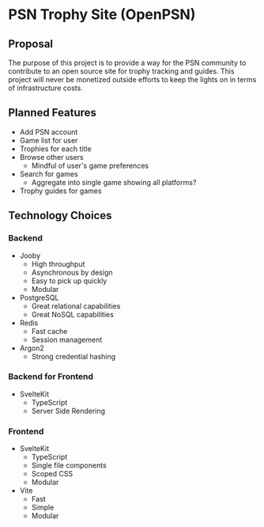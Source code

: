# PSN Trophy Site (OpenPSN)

## Proposal

The purpose of this project is to provide a way for the PSN community to contribute to an open source site for trophy
tracking and guides. This project will never be monetized outside efforts to keep the lights on in terms of
infrastructure costs.

## Planned Features

- Add PSN account
- Game list for user
- Trophies for each title
- Browse other users
  - Mindful of user's game preferences
- Search for games
  - Aggregate into single game showing all platforms?
- Trophy guides for games

## Technology Choices

### Backend

- Jooby
  - High throughput
  - Asynchronous by design
  - Easy to pick up quickly
  - Modular
- PostgreSQL
  - Great relational capabilities
  - Great NoSQL capabilities
- Redis
  - Fast cache
  - Session management
- Argon2
  - Strong credential hashing

### Backend for Frontend

- SvelteKit
  - TypeScript 
  - Server Side Rendering

### Frontend

- SvelteKit
  - TypeScript
  - Single file components
  - Scoped CSS
  - Modular
- Vite
  - Fast
  - Simple
  - Modular
